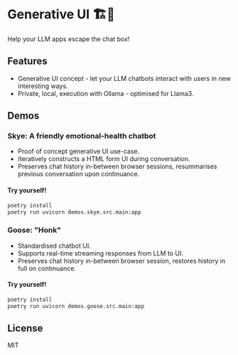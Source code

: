 # Generative UI 🏗️💬
Help your LLM apps escape the chat box!

## Features

* Generative UI concept - let your LLM chatbots interact with users in new interesting ways.
* Private, local, execution with Ollama - optimised for Llama3.

## Demos

### Skye: A friendly emotional-health chatbot

* Proof of concept generative UI use-case.
* Iteratively constructs a HTML form UI during conversation.
* Preserves chat history in-between browser sessions, resummarises previous conversation upon continuance.

#### Try yourself!

```zsh
poetry install
poetry run uvicorn demos.skye.src.main:app
```

### Goose: "Honk"

* Standardised chatbot UI.
* Supports real-time streaming responses from LLM to UI.
* Preserves chat history in-between browser session, restores history in full on continuance.

#### Try yourself!

```zsh
poetry install
poetry run uvicorn demos.goose.src.main:app
```

## License
MIT
